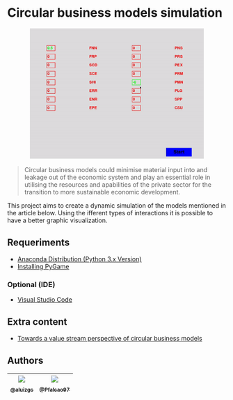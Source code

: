 # Circular business models simulation
<p align="center">
  <a href="https://github.com/aluizgc/simulacao-pendulo-simples">
    <img src="simgif.gif" width="400">
  </a>
</p>

> Circular business models could minimise material input into and leakage out of the economic system and play an essential role in utilising the resources and apabilities of the private sector for the transition to more sustainable economic development.

This project aims to create a dynamic simulation of the models mentioned in the article below. Using the ifferent types of interactions it is possible to have a better graphic visualization.
## Requeriments

- [Anaconda Distribution (Python 3.x Version)](https://www.anaconda.com/distribution/)
- [Installing PyGame](https://stackoverflow.com/a/53472187)
### Optional (IDE)
- [Visual Studio Code](https://code.visualstudio.com/)
## Extra content

- [Towards a value stream perspective of circular business models](https://www.sciencedirect.com/science/article/abs/pii/S0921344920303773)

## Authors
| [<img src="https://avatars3.githubusercontent.com/u/50808997?s=115"><br><sub>@aluizgc</sub>](https://github.com/aluizgc) | [<img src="https://avatars2.githubusercontent.com/u/36635794?s=115"><br><sub>@Pfalcao97</sub>](https://github.com/Pfalcao97) |
| :---: | :---: |


